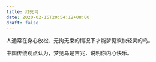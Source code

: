 ```yaml
---
title: 打死鸟
date: 2020-02-15T20:54:12+08:00
draft: false
---
```


人通常在身心放松、无拘无束的情况下才能梦见欢快轻灵的鸟。

中国传统观点认为，梦见鸟是吉兆，说明你内心快乐。

